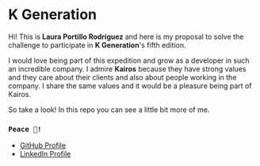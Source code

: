# K Generation

Hi! This is **Laura Portillo Rodríguez** and here is my proposal to solve the challenge to participate in **K Generation**'s fifth edition.

I would love being part of this expedition and grow as a developer in such an incredible company.
I admire **Kairos** because they have strong values and they care about their clients and also about people working in the company.
I share the same values and it would be a pleasure being part of Kairos.

So take a look! In this repo you can see a little bit more of me.

### `Peace 🖖!`

- [GitHub Profile](https://github.com/lauraportillo)
- [LinkedIn Profile](www.linkedin.com/in/laura-portillo-rodríguez)
